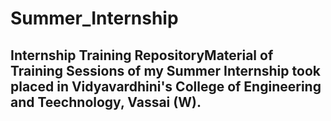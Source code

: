 # Summer_Internship
## Internship Training RepositoryMaterial of Training Sessions of my Summer Internship took placed in Vidyavardhini's College of Engineering and Teechnology, Vassai (W).
